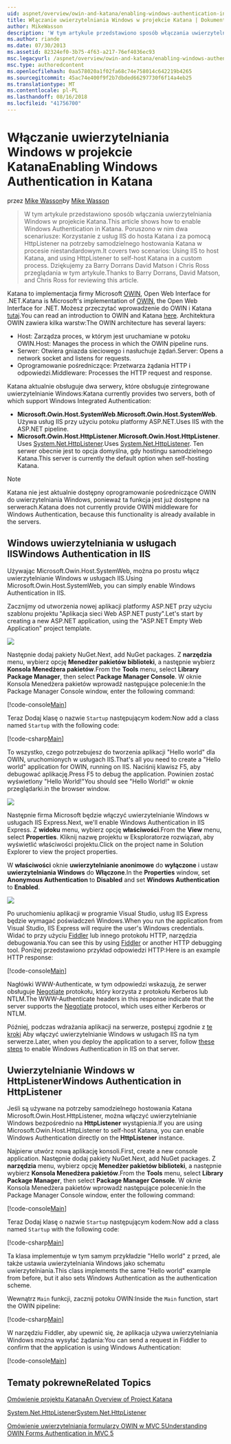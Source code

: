 ```yaml
---
uid: aspnet/overview/owin-and-katana/enabling-windows-authentication-in-katana
title: Włączanie uwierzytelniania Windows w projekcie Katana | Dokumentacja firmy Microsoft
author: MikeWasson
description: 'W tym artykule przedstawiono sposób włączania uwierzytelniania Windows w projekcie Katana. Poruszono w nim dwa scenariusze: Korzystanie z usług IIS do hosta Katana i za pomocą HttpListener na potrzeby samodzielnego hostowania Kat...'
ms.author: riande
ms.date: 07/30/2013
ms.assetid: 82324ef0-3b75-4f63-a217-76ef4036ec93
msc.legacyurl: /aspnet/overview/owin-and-katana/enabling-windows-authentication-in-katana
msc.type: authoredcontent
ms.openlocfilehash: 0aa578020a1f02fa68c74e758014c642219b4265
ms.sourcegitcommit: 45ac74e400f9f2b7dbded66297730f6f14a4eb25
ms.translationtype: MT
ms.contentlocale: pl-PL
ms.lasthandoff: 08/16/2018
ms.locfileid: "41756700"
---
```

<a name="enabling-windows-authentication-in-katana"></a><span data-ttu-id="70e98-104">Włączanie uwierzytelniania Windows w projekcie Katana</span><span class="sxs-lookup"><span data-stu-id="70e98-104">Enabling Windows Authentication in Katana</span></span>
====================
<span data-ttu-id="70e98-105">przez [Mike Wasson](https://github.com/MikeWasson)</span><span class="sxs-lookup"><span data-stu-id="70e98-105">by [Mike Wasson](https://github.com/MikeWasson)</span></span>

> <span data-ttu-id="70e98-106">W tym artykule przedstawiono sposób włączania uwierzytelniania Windows w projekcie Katana.</span><span class="sxs-lookup"><span data-stu-id="70e98-106">This article shows how to enable Windows Authentication in Katana.</span></span> <span data-ttu-id="70e98-107">Poruszono w nim dwa scenariusze: Korzystanie z usług IIS do hosta Katana i za pomocą HttpListener na potrzeby samodzielnego hostowania Katana w procesie niestandardowym.</span><span class="sxs-lookup"><span data-stu-id="70e98-107">It covers two scenarios: Using IIS to host Katana, and using HttpListener to self-host Katana in a custom process.</span></span> <span data-ttu-id="70e98-108">Dziękujemy za Barry Dorrans David Matson i Chris Ross przeglądania w tym artykule.</span><span class="sxs-lookup"><span data-stu-id="70e98-108">Thanks to Barry Dorrans, David Matson, and Chris Ross for reviewing this article.</span></span>


<span data-ttu-id="70e98-109">Katana to implementacja firmy Microsoft [OWIN](http://owin.org/), Open Web Interface for .NET.</span><span class="sxs-lookup"><span data-stu-id="70e98-109">Katana is Microsoft's implementation of [OWIN](http://owin.org/), the Open Web Interface for .NET.</span></span> <span data-ttu-id="70e98-110">Możesz przeczytać wprowadzenie do OWIN i Katana [tutaj](an-overview-of-project-katana.md).</span><span class="sxs-lookup"><span data-stu-id="70e98-110">You can read an introduction to OWIN and Katana [here](an-overview-of-project-katana.md).</span></span> <span data-ttu-id="70e98-111">Architektura OWIN zawiera kilka warstw:</span><span class="sxs-lookup"><span data-stu-id="70e98-111">The OWIN architecture has several layers:</span></span>

- <span data-ttu-id="70e98-112">Host: Zarządza proces, w którym jest uruchamiane w potoku OWIN.</span><span class="sxs-lookup"><span data-stu-id="70e98-112">Host: Manages the process in which the OWIN pipeline runs.</span></span>
- <span data-ttu-id="70e98-113">Serwer: Otwiera gniazda sieciowego i nasłuchuje żądań.</span><span class="sxs-lookup"><span data-stu-id="70e98-113">Server: Opens a network socket and listens for requests.</span></span>
- <span data-ttu-id="70e98-114">Oprogramowanie pośredniczące: Przetwarza żądania HTTP i odpowiedzi.</span><span class="sxs-lookup"><span data-stu-id="70e98-114">Middleware: Processes the HTTP request and response.</span></span>

<span data-ttu-id="70e98-115">Katana aktualnie obsługuje dwa serwery, które obsługuje zintegrowane uwierzytelnianie Windows:</span><span class="sxs-lookup"><span data-stu-id="70e98-115">Katana currently provides two servers, both of which support Windows Integrated Authentication:</span></span>

- <span data-ttu-id="70e98-116">**Microsoft.Owin.Host.SystemWeb**.</span><span class="sxs-lookup"><span data-stu-id="70e98-116">**Microsoft.Owin.Host.SystemWeb**.</span></span> <span data-ttu-id="70e98-117">Używa usług IIS przy użyciu potoku platformy ASP.NET.</span><span class="sxs-lookup"><span data-stu-id="70e98-117">Uses IIS with the ASP.NET pipeline.</span></span>
- <span data-ttu-id="70e98-118">**Microsoft.Owin.Host.HttpListener**.</span><span class="sxs-lookup"><span data-stu-id="70e98-118">**Microsoft.Owin.Host.HttpListener**.</span></span> <span data-ttu-id="70e98-119">Uses [System.Net.HttpListener](https://msdn.microsoft.com/library/system.net.httplistener.aspx).</span><span class="sxs-lookup"><span data-stu-id="70e98-119">Uses [System.Net.HttpListener](https://msdn.microsoft.com/library/system.net.httplistener.aspx).</span></span> <span data-ttu-id="70e98-120">Ten serwer obecnie jest to opcja domyślna, gdy hostingu samodzielnego Katana.</span><span class="sxs-lookup"><span data-stu-id="70e98-120">This server is currently the default option when self-hosting Katana.</span></span>

> [!NOTE]
> <span data-ttu-id="70e98-121">Katana nie jest aktualnie dostępny oprogramowanie pośredniczące OWIN do uwierzytelniania Windows, ponieważ ta funkcja jest już dostępne na serwerach.</span><span class="sxs-lookup"><span data-stu-id="70e98-121">Katana does not currently provide OWIN middleware for Windows Authentication, because this functionality is already available in the servers.</span></span>


## <a name="windows-authentication-in-iis"></a><span data-ttu-id="70e98-122">Windows uwierzytelniania w usługach IIS</span><span class="sxs-lookup"><span data-stu-id="70e98-122">Windows Authentication in IIS</span></span>

<span data-ttu-id="70e98-123">Używając Microsoft.Owin.Host.SystemWeb, można po prostu włącz uwierzytelnianie Windows w usługach IIS.</span><span class="sxs-lookup"><span data-stu-id="70e98-123">Using Microsoft.Owin.Host.SystemWeb, you can simply enable Windows Authentication in IIS.</span></span>

<span data-ttu-id="70e98-124">Zacznijmy od utworzenia nowej aplikacji platformy ASP.NET przy użyciu szablonu projektu "Aplikacja sieci Web ASP.NET pusty".</span><span class="sxs-lookup"><span data-stu-id="70e98-124">Let's start by creating a new ASP.NET application, using the "ASP.NET Empty Web Application" project template.</span></span>

![](enabling-windows-authentication-in-katana/_static/image1.png)

<span data-ttu-id="70e98-125">Następnie dodaj pakiety NuGet.</span><span class="sxs-lookup"><span data-stu-id="70e98-125">Next, add NuGet packages.</span></span> <span data-ttu-id="70e98-126">Z **narzędzia** menu, wybierz opcję **Menedżer pakietów biblioteki**, a następnie wybierz **Konsola Menedżera pakietów**.</span><span class="sxs-lookup"><span data-stu-id="70e98-126">From the **Tools** menu, select **Library Package Manager**, then select **Package Manager Console**.</span></span> <span data-ttu-id="70e98-127">W oknie Konsola Menedżera pakietów wprowadź następujące polecenie:</span><span class="sxs-lookup"><span data-stu-id="70e98-127">In the Package Manager Console window, enter the following command:</span></span>

[!code-console[Main](enabling-windows-authentication-in-katana/samples/sample1.cmd)]

<span data-ttu-id="70e98-128">Teraz Dodaj klasę o nazwie `Startup` następującym kodem:</span><span class="sxs-lookup"><span data-stu-id="70e98-128">Now add a class named `Startup` with the following code:</span></span>

[!code-csharp[Main](enabling-windows-authentication-in-katana/samples/sample2.cs)]

<span data-ttu-id="70e98-129">To wszystko, czego potrzebujesz do tworzenia aplikacji "Hello world" dla OWIN, uruchomionych w usługach IIS.</span><span class="sxs-lookup"><span data-stu-id="70e98-129">That's all you need to create a "Hello world" application for OWIN, running on IIS.</span></span> <span data-ttu-id="70e98-130">Naciśnij klawisz F5, aby debugować aplikację.</span><span class="sxs-lookup"><span data-stu-id="70e98-130">Press F5 to debug the application.</span></span> <span data-ttu-id="70e98-131">Powinien zostać wyświetlony "Hello World!"</span><span class="sxs-lookup"><span data-stu-id="70e98-131">You should see "Hello World!"</span></span> <span data-ttu-id="70e98-132">w oknie przeglądarki.</span><span class="sxs-lookup"><span data-stu-id="70e98-132">in the browser window.</span></span>

![](enabling-windows-authentication-in-katana/_static/image2.png)

<span data-ttu-id="70e98-133">Następnie firma Microsoft będzie włączyć uwierzytelnianie Windows w usługach IIS Express.</span><span class="sxs-lookup"><span data-stu-id="70e98-133">Next, we'll enable Windows Authentication in IIS Express.</span></span> <span data-ttu-id="70e98-134">Z **widoku** menu, wybierz opcję **właściwości**.</span><span class="sxs-lookup"><span data-stu-id="70e98-134">From the **View** menu, select **Properties**.</span></span> <span data-ttu-id="70e98-135">Kliknij nazwę projektu w Eksploratorze rozwiązań, aby wyświetlić właściwości projektu.</span><span class="sxs-lookup"><span data-stu-id="70e98-135">Click on the project name in Solution Explorer to view the project properties.</span></span>

<span data-ttu-id="70e98-136">W **właściwości** oknie **uwierzytelnianie anonimowe** do **wyłączone** i ustaw **uwierzytelniania Windows** do  **Włączone**.</span><span class="sxs-lookup"><span data-stu-id="70e98-136">In the **Properties** window, set **Anonymous Authentication** to **Disabled** and set **Windows Authentication** to **Enabled**.</span></span>

![](enabling-windows-authentication-in-katana/_static/image3.png)

<span data-ttu-id="70e98-137">Po uruchomieniu aplikacji w programie Visual Studio, usług IIS Express będzie wymagać poświadczeń Windows.</span><span class="sxs-lookup"><span data-stu-id="70e98-137">When you run the application from Visual Studio, IIS Express will require the user's Windows credentials.</span></span> <span data-ttu-id="70e98-138">Widać to przy użyciu [Fiddler](http://fiddler2.com/home) lub innego protokołu HTTP, narzędzia debugowania.</span><span class="sxs-lookup"><span data-stu-id="70e98-138">You can see this by using [Fiddler](http://fiddler2.com/home) or another HTTP debugging tool.</span></span> <span data-ttu-id="70e98-139">Poniżej przedstawiono przykład odpowiedzi HTTP:</span><span class="sxs-lookup"><span data-stu-id="70e98-139">Here is an example HTTP response:</span></span>

[!code-console[Main](enabling-windows-authentication-in-katana/samples/sample3.cmd?highlight=1,5-6)]

<span data-ttu-id="70e98-140">Nagłówki WWW-Authenticate, w tym odpowiedzi wskazują, że serwer obsługuje [Negotiate](http://www.ietf.org/rfc/rfc4559.txt) protokołu, który korzysta z protokołu Kerberos lub NTLM.</span><span class="sxs-lookup"><span data-stu-id="70e98-140">The WWW-Authenticate headers in this response indicate that the server supports the [Negotiate](http://www.ietf.org/rfc/rfc4559.txt) protocol, which uses either Kerberos or NTLM.</span></span>

<span data-ttu-id="70e98-141">Później, podczas wdrażania aplikacji na serwerze, postępuj zgodnie z [te kroki](https://www.iis.net/configreference/system.webserver/security/authentication/windowsauthentication) Aby włączyć uwierzytelnianie Windows w usługach IIS na tym serwerze.</span><span class="sxs-lookup"><span data-stu-id="70e98-141">Later, when you deploy the application to a server, follow [these steps](https://www.iis.net/configreference/system.webserver/security/authentication/windowsauthentication) to enable Windows Authentication in IIS on that server.</span></span>

## <a name="windows-authentication-in-httplistener"></a><span data-ttu-id="70e98-142">Uwierzytelnianie Windows w HttpListener</span><span class="sxs-lookup"><span data-stu-id="70e98-142">Windows Authentication in HttpListener</span></span>

<span data-ttu-id="70e98-143">Jeśli są używane na potrzeby samodzielnego hostowania Katana Microsoft.Owin.Host.HttpListener, można włączyć uwierzytelnianie Windows bezpośrednio na **HttpListener** wystąpienia.</span><span class="sxs-lookup"><span data-stu-id="70e98-143">If you are using Microsoft.Owin.Host.HttpListener to self-host Katana, you can enable Windows Authentication directly on the **HttpListener** instance.</span></span>

<span data-ttu-id="70e98-144">Najpierw utwórz nową aplikację konsoli.</span><span class="sxs-lookup"><span data-stu-id="70e98-144">First, create a new console application.</span></span> <span data-ttu-id="70e98-145">Następnie dodaj pakiety NuGet.</span><span class="sxs-lookup"><span data-stu-id="70e98-145">Next, add NuGet packages.</span></span> <span data-ttu-id="70e98-146">Z **narzędzia** menu, wybierz opcję **Menedżer pakietów biblioteki**, a następnie wybierz **Konsola Menedżera pakietów**.</span><span class="sxs-lookup"><span data-stu-id="70e98-146">From the **Tools** menu, select **Library Package Manager**, then select **Package Manager Console**.</span></span> <span data-ttu-id="70e98-147">W oknie Konsola Menedżera pakietów wprowadź następujące polecenie:</span><span class="sxs-lookup"><span data-stu-id="70e98-147">In the Package Manager Console window, enter the following command:</span></span>

[!code-console[Main](enabling-windows-authentication-in-katana/samples/sample4.cmd)]

<span data-ttu-id="70e98-148">Teraz Dodaj klasę o nazwie `Startup` następującym kodem:</span><span class="sxs-lookup"><span data-stu-id="70e98-148">Now add a class named `Startup` with the following code:</span></span>

[!code-csharp[Main](enabling-windows-authentication-in-katana/samples/sample5.cs)]

<span data-ttu-id="70e98-149">Ta klasa implementuje w tym samym przykładzie "Hello world" z przed, ale także ustawia uwierzytelniania Windows jako schematu uwierzytelniania.</span><span class="sxs-lookup"><span data-stu-id="70e98-149">This class implements the same "Hello world" example from before, but it also sets Windows Authentication as the authentication scheme.</span></span>

<span data-ttu-id="70e98-150">Wewnątrz `Main` funkcji, zacznij potoku OWIN:</span><span class="sxs-lookup"><span data-stu-id="70e98-150">Inside the `Main` function, start the OWIN pipeline:</span></span>

[!code-csharp[Main](enabling-windows-authentication-in-katana/samples/sample6.cs)]

<span data-ttu-id="70e98-151">W narzędziu Fiddler, aby upewnić się, że aplikacja używa uwierzytelniania Windows można wysyłać żądania:</span><span class="sxs-lookup"><span data-stu-id="70e98-151">You can send a request in Fiddler to confirm that the application is using Windows Authentication:</span></span>

[!code-console[Main](enabling-windows-authentication-in-katana/samples/sample7.cmd?highlight=1,4-5)]

## <a name="related-topics"></a><span data-ttu-id="70e98-152">Tematy pokrewne</span><span class="sxs-lookup"><span data-stu-id="70e98-152">Related Topics</span></span>

[<span data-ttu-id="70e98-153">Omówienie projektu Katana</span><span class="sxs-lookup"><span data-stu-id="70e98-153">An Overview of Project Katana</span></span>](an-overview-of-project-katana.md)

[<span data-ttu-id="70e98-154">System.Net.HttpListener</span><span class="sxs-lookup"><span data-stu-id="70e98-154">System.Net.HttpListener</span></span>](https://msdn.microsoft.com/library/system.net.httplistener.aspx)

[<span data-ttu-id="70e98-155">Omówienie uwierzytelniania formularzy OWIN w MVC 5</span><span class="sxs-lookup"><span data-stu-id="70e98-155">Understanding OWIN Forms Authentication in MVC 5</span></span>](https://blogs.msdn.com/b/webdev/archive/2013/07/03/understanding-owin-forms-authentication-in-mvc-5.aspx)
